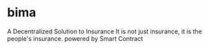 # bima
A Decentralized Solution to Insurance It is not just insurance, it is the people's insurance. powered by Smart Contract
